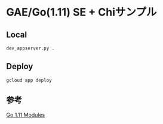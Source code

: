 # GAE/Go(1.11) SE + Chiサンプル
## Local
```
dev_appserver.py .
```

## Deploy
```
gcloud app deploy
```

## 参考
[Go 1.11 Modules](https://github.com/golang/go/wiki/Modules)